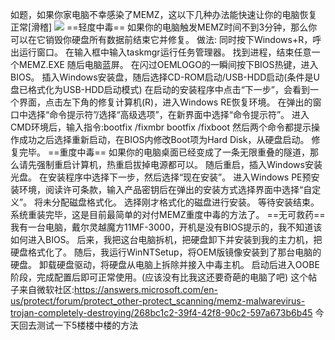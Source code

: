 如题，如果你家电脑不幸感染了MEMZ，这以下几种办法能快速让你的电脑恢复正常[滑稽]
![](https://wvbarchive.s3-ap-northeast-1.amazonaws.com/5053801730/92ef69f51bd5ad6eeccba73688cb39dbb7fd3c35.jpg)
==轻度中毒==
如果你的电脑触发MEMZ时间不到3分钟，那么你可以在它销毁你硬盘所有数据前结束它并修复。
做法:
同时按下Windows+R，呼出运行窗口。
在输入框中输入taskmgr运行任务管理器。
找到进程，结束任意一个MEMZ.EXE
随后电脑蓝屏。
在闪过OEMLOGO的一瞬间按下BIOS热键，进入BIOS。
插入Windows安装盘，随后选择CD-ROM启动/USB-HDD启动(条件是U盘已格式化为USB-HDD启动模式)
在启动的安装程序中点击“下一步”，会看到一个界面，点击左下角的修复计算机(R)，进入Windows RE恢复环境。
在弹出的窗口中选择“命令提示符”/选择“高级选项”，在新界面中选择“命令提示符”。
进入CMD环境后，输入指令:bootfix /fixmbr
bootfix /fixboot
然后两个命令都提示操作成功之后选择重新启动，在BIOS内修改Boot项为Hard Disk，从硬盘启动。
修复完毕。
==重度中毒==
如果你的电脑桌面已经变成了一条无限重叠的隧道，那么请先强制重启计算机，热重启拔掉电源都可以。
随后重启，插入Windows安装光盘。
在安装程序中选择下一步，然后选择“现在安装”。
进入Windows PE预安装环境，阅读许可条款，输入产品密钥后在弹出的安装方式选择界面中选择“自定义”。
将未分配磁盘格式化。
选择刚才格式化的磁盘进行安装。
等待安装结束。
系统重装完毕，这是目前最简单的对付MEMZ重度中毒的方法了。
==无可救药==
我有一台电脑，戴尔灵越魔方11MF-3000，开机是没有BIOS提示的，我不知道该如何进入BIOS。
后来，我把这台电脑拆机，把硬盘卸下并安装到我的主力机，把硬盘格式化了。
随后，我运行WinNTSetup，将OEM版镜像安装到了那台电脑的硬盘。
卸载硬盘驱动，将硬盘从电脑上拆除并接入中毒主机。
启动后进入OOBE阶段，完成配置后即可正常使用。(应该没有比我这还要奇葩的电脑了吧)
这个帖子来自微软社区:https://answers.microsoft.com/en-us/protect/forum/protect_other-protect_scanning/memz-malwarevirus-trojan-completely-destroying/268bc1c2-39f4-42f8-90c2-597a673b6b45
今天回去测试一下5楼楼中楼的方法
